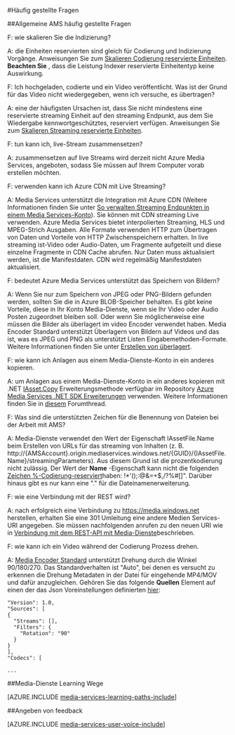 <properties 
    pageTitle="Häufig gestellte Fragen | Microsoft Azure" 
    description="Häufig gestellte Fragen (FAQs)" 
    services="media-services" 
    documentationCenter="" 
    authors="Juliako" 
    manager="erikre" 
    editor=""/>

<tags 
    ms.service="media-services" 
    ms.workload="media" 
    ms.tgt_pltfrm="na" 
    ms.devlang="na" 
    ms.topic="article" 
    ms.date="09/19/2016" 
    ms.author="juliako"/>


#<a name="frequently-asked-questions"></a>Häufig gestellte Fragen

##<a name="general-ams-faqs"></a>Allgemeine AMS häufig gestellte Fragen

F: wie skalieren Sie die Indizierung?

A: die Einheiten reservierten sind gleich für Codierung und Indizierung Vorgänge. Anweisungen Sie zum [Skalieren Codierung reservierte Einheiten](media-services-scale-media-processing-overview.md). **Beachten Sie** , dass die Leistung Indexer reservierte Einheitentyp keine Auswirkung.

F: Ich hochgeladen, codierte und ein Video veröffentlicht. Was ist der Grund für das Video nicht wiedergegeben, wenn ich versuche, es übertragen?

A: eine der häufigsten Ursachen ist, dass Sie nicht mindestens eine reservierte streaming Einheit auf den streaming Endpunkt, aus dem Sie Wiedergabe kennwortgeschütztes, reserviert verfügen.  Anweisungen Sie zum [Skalieren Streaming reservierte Einheiten](media-services-portal-scale-streaming-endpoints.md).

F: tun kann ich, live-Stream zusammensetzen?

A: zusammensetzen auf live Streams wird derzeit nicht Azure Media Services, angeboten, sodass Sie müssen auf Ihrem Computer vorab erstellen möchten.

F: verwenden kann ich Azure CDN mit Live Streaming?

A: Media Services unterstützt die Integration mit Azure CDN (Weitere Informationen finden Sie unter [So verwalten Streaming Endpunkten in einem Media Services-Konto](media-services-portal-manage-streaming-endpoints.md)).  Sie können mit CDN streaming Live verwenden. Azure Media Services bietet interpolierten Streaming, HLS und MPEG-Strich Ausgaben. Alle Formate verwenden HTTP zum Übertragen von Daten und Vorteile von HTTP Zwischenspeichern erhalten. In live streaming ist-Video oder Audio-Daten, um Fragmente aufgeteilt und diese einzelne Fragmente in CDN Cache abrufen. Nur Daten muss aktualisiert werden, ist die Manifestdaten. CDN wird regelmäßig Manifestdaten aktualisiert.

F: bedeutet Azure Media Services unterstützt das Speichern von Bildern?

A: Wenn Sie nur zum Speichern von JPEG oder PNG-Bildern gefunden werden, sollten Sie die in Azure BLOB-Speicher behalten. Es gibt keine Vorteile, diese in Ihr Konto Media-Dienste, wenn sie Ihr Video oder Audio Posten zugeordnet bleiben soll. Oder wenn Sie möglicherweise eine müssen die Bilder als überlagert im video Encoder verwendet haben. Media Encoder Standard unterstützt Überlagern von Bildern auf Videos und das ist, was es JPEG und PNG als unterstützt Listen Eingabemethoden-Formate. Weitere Informationen finden Sie unter [Erstellen von überlagert](media-services-custom-mes-presets-with-dotnet.md#overlay).

F: wie kann ich Anlagen aus einem Media-Dienste-Konto in ein anderes kopieren.

A: um Anlagen aus einem Media-Dienste-Konto in ein anderes kopieren mit .NET [IAsset.Copy](https://github.com/Azure/azure-sdk-for-media-services-extensions/blob/dev/MediaServices.Client.Extensions/IAssetExtensions.cs#L354) Erweiterungsmethode verfügbar im Repository [Azure Media Services .NET SDK Erweiterungen](https://github.com/Azure/azure-sdk-for-media-services-extensions/) verwenden. Weitere Informationen finden Sie in [diesem](https://social.msdn.microsoft.com/Forums/azure/28912d5d-6733-41c1-b27d-5d5dff2695ca/migrate-media-services-across-subscription?forum=MediaServices) Forumthread.

F: Was sind die unterstützten Zeichen für die Benennung von Dateien bei der Arbeit mit AMS?

A: Media-Dienste verwendet den Wert der Eigenschaft IAssetFile.Name beim Erstellen von URLs für das streaming von Inhalten (z. B. http://{AMSAccount}.origin.mediaservices.windows.net/{GUID}/{IAssetFile.Name}/streamingParameters). Aus diesem Grund ist die prozentkodierung nicht zulässig. Der Wert der **Name** -Eigenschaft kann nicht die folgenden [Zeichen %-Codierung-reserviert](http://en.wikipedia.org/wiki/Percent-encoding#Percent-encoding_reserved_characters)haben: !*'();:@&=+$,/?%#[]". Darüber hinaus gibt es nur kann eine "." für die Dateinamenerweiterung.


F: wie eine Verbindung mit der REST wird?

A: nach erfolgreich eine Verbindung zu https://media.windows.net herstellen, erhalten Sie eine 301 Umleitung eine andere Medien Services-URI angegeben. Sie müssen nachfolgenden anrufen zu den neuen URI wie in [Verbindung mit dem REST-API mit Media-Dienste](media-services-rest-connect-programmatically.md)beschrieben. 


F: wie kann ich ein Video während der Codierung Prozess drehen.

A: [Media Encoder Standard](media-services-dotnet-encode-with-media-encoder-standard.md) unterstützt Drehung durch die Winkel 90/180/270. Das Standardverhalten ist "Auto", bei denen es versucht zu erkennen die Drehung Metadaten in der Datei für eingehende MP4/MOV und dafür anzugleichen. Gehören Sie das folgende **Quellen** Element auf einen der das Json Voreinstellungen definierten [hier](http://msdn.microsoft.com/library/azure/mt269960.aspx):
    
    "Version": 1.0,
    "Sources": [
    {
      "Streams": [],
      "Filters": {
        "Rotation": "90"
      }
    }
    ],
    "Codecs": [
    
    ...




##<a name="media-services-learning-paths"></a>Media-Dienste Learning Wege

[AZURE.INCLUDE [media-services-learning-paths-include](../../includes/media-services-learning-paths-include.md)]

##<a name="provide-feedback"></a>Angeben von feedback

[AZURE.INCLUDE [media-services-user-voice-include](../../includes/media-services-user-voice-include.md)]

